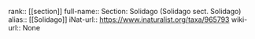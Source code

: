 

rank:: [[section]]
full-name:: Section: Solidago (Solidago sect. Solidago)
alias:: [[Solidago]]
iNat-url:: https://www.inaturalist.org/taxa/965793
wiki-url:: None
